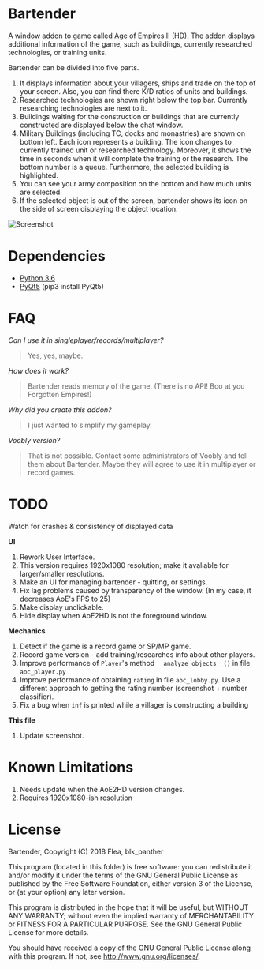 # Bartender
A window addon to game called Age of Empires II (HD). The addon displays additional information of the game, such as buildings, currently researched technologies, or training units.

Bartender can be divided into five parts.
1) It displays information about your villagers, ships and trade on the top of your screen. Also, you can find there K/D ratios of units and buildings.
2) Researched technologies are shown right below the top bar. Currently researching technologies are next to it.
3) Buildings waiting for the construction or buildings that are currently constructed are displayed below the chat window.
4) Military Buildings (including TC, docks and monastries) are shown on bottom left. Each icon represents a building. The icon changes to currently trained unit or researched technology. Moreover, it shows the time in seconds when it will complete the training or the research. The bottom number is a queue. Furthermore, the selected building is highlighted.
5) You can see your army composition on the bottom and how much units are selected.
6) If the selected object is out of the screen, bartender shows its icon on the side of screen displaying the object location.

![Screenshot](https://i.imgur.com/JWsTbWB.jpg)


# Dependencies
- [Python 3.6](https://www.python.org/downloads/ "Download Python | Python.org")
- [PyQt5](https://www.riverbankcomputing.com/software/pyqt/download5/) (pip3 install PyQt5)


# FAQ
*Can I use it in singleplayer/records/multiplayer?*
> Yes, yes, maybe.

*How does it work?*
> Bartender reads memory of the game. (There is no API! Boo at you Forgotten Empires!)

*Why did you create this addon?*
> I just wanted to simplify my gameplay.

*Voobly version?*
> That is not possible. Contact some administrators of Voobly and tell them about Bartender. Maybe they will agree to use it in multiplayer or record games.


# TODO

Watch for crashes & consistency of displayed data

**UI**
1) Rework User Interface.
2) This version requires 1920x1080 resolution; make it avaliable for larger/smaller resolutions.
3) Make an UI for managing bartender - quitting, or settings.
4) Fix lag problems caused by transparency of the window. (In my case, it decreases AoE's FPS to 25) 
5) Make display unclickable.
6) Hide display when AoE2HD is not the foreground window.

**Mechanics**
1) Detect if the game is a record game or SP/MP game.
2) Record game version - add training/researches info about other players.
3) Improve performance of `Player`'s method `__analyze_objects__()` in file `aoc_player.py`
4) Improve performance of obtaining `rating` in file `aoc_lobby.py`. Use a different approach to getting the rating number (screenshot + number classifier).
5) Fix a bug when `inf` is printed while a villager is constructing a building 

**This file**
1) Update screenshot.

# Known Limitations
1) Needs update when the AoE2HD version changes.
2) Requires 1920x1080-ish resolution

# License
Bartender, Copyright (C) 2018 Flea, blk_panther

This program (located in this folder) is free software: you can redistribute it and/or modify it under the terms of the GNU General Public License as published by the Free Software Foundation, either version 3 of the License, or (at your option) any later version.

This program is distributed in the hope that it will be useful, but WITHOUT ANY WARRANTY; without even the implied warranty of MERCHANTABILITY or FITNESS FOR A PARTICULAR PURPOSE. See the GNU General Public License for more details.

You should have received a copy of the GNU General Public License along with this program.  If not, see <http://www.gnu.org/licenses/>.
